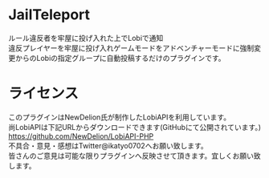 # JailTeleport
ルール違反者を牢屋に投げ入れた上でLobiで通知  
違反プレイヤーを牢屋に投げ入れゲームモードをアドベンチャーモードに強制変更からのLobiの指定グループに自動投稿するだけのプラグインです。  
  
# ライセンス
このプラグインはNewDelion氏が制作したLobiAPIを利用しています。  
尚LobiAPIは下記URLからダウンロードできます(GitHubにて公開されています。)  
https://github.com/NewDelion/LobiAPI-PHP  
不具合・意見・感想はTwitter@ikatyo0702へお願い致します。  
皆さんのご意見は可能な限りプラグインへ反映させて頂きます。宜しくお願い致します。  
